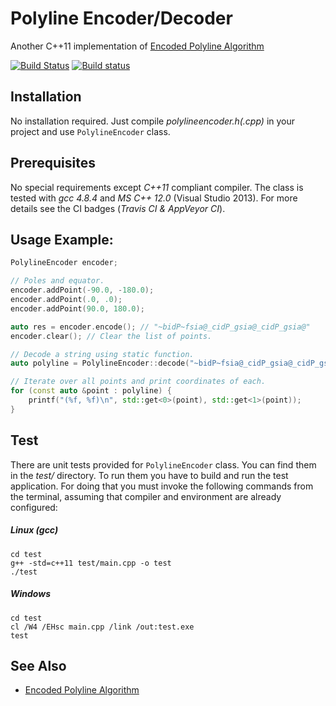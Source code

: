 # Polyline Encoder/Decoder
Another C++11 implementation of [Encoded Polyline Algorithm](https://developers.google.com/maps/documentation/utilities/polylinealgorithm)

[![Build Status](https://travis-ci.org/vahancho/polylineencoder.svg?branch=master)](https://travis-ci.org/vahancho/polylineencoder)
[![Build status](https://ci.appveyor.com/api/projects/status/6tg1kkp5fgk3x2fd?svg=true)](https://ci.appveyor.com/project/vahancho/polylineencoder)

## Installation

No installation required. Just compile *polylineencoder.h(.cpp)* in your project and use `PolylineEncoder` class.

## Prerequisites

No special requirements except *C++11* compliant compiler. The class is tested with *gcc 4.8.4* and *MS C++ 12.0* (Visual Studio 2013).
For more details see the CI badges (*Travis CI & AppVeyor CI*).

## Usage Example:

```cpp
PolylineEncoder encoder;

// Poles and equator.
encoder.addPoint(-90.0, -180.0);
encoder.addPoint(.0, .0);
encoder.addPoint(90.0, 180.0);

auto res = encoder.encode(); // "~bidP~fsia@_cidP_gsia@_cidP_gsia@"
encoder.clear(); // Clear the list of points.

// Decode a string using static function.
auto polyline = PolylineEncoder::decode("~bidP~fsia@_cidP_gsia@_cidP_gsia@");

// Iterate over all points and print coordinates of each.
for (const auto &point : polyline) {
    printf("(%f, %f)\n", std::get<0>(point), std::get<1>(point));
}
```

## Test

There are unit tests provided for `PolylineEncoder` class. You can find them in the *test/* directory.
To run them you have to build and run the test application. For doing that you must invoke the following
commands from the terminal, assuming that compiler and environment are already configured:

##### Linux (gcc)
```
cd test
g++ -std=c++11 test/main.cpp -o test
./test
```

##### Windows
```
cd test
cl /W4 /EHsc main.cpp /link /out:test.exe
test
```

## See Also

* [Encoded Polyline Algorithm](https://developers.google.com/maps/documentation/utilities/polylinealgorithm)

